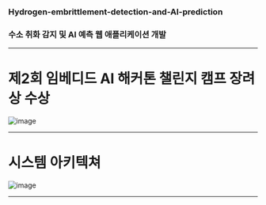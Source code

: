 ### Hydrogen-embrittlement-detection-and-AI-prediction
### 수소 취화 감지 및 AI 예측 웹 애플리케이션 개발

---


# 제2회 임베디드 AI 해커톤 챌린지 캠프 장려상 수상 
![image](https://github.com/user-attachments/assets/012ef984-7365-4e5e-8a15-828dfc2c956c)


---


# 시스템 아키텍쳐
![image](https://github.com/user-attachments/assets/e1d3c1ec-f4f9-47a4-b6dd-ce648d184028)


---

